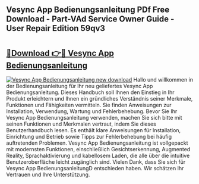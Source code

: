 ## Vesync App Bedienungsanleitung PDf Free Download - Part-VAd Service Owner Guide - User Repair Edition 59qv3

# <h2><a href="http://df2gng.blite.top/?on=Vesync+App+Bedienungsanleitung">🔗Download 👉🔴 Vesync App Bedienungsanleitung</a></h2>

[![Vesync App Bedienungsanleitung new download](https://i.imgur.com/lujVjoI.png)](http://df2gng.blite.top/?on=Vesync+App+Bedienungsanleitung)
Hallo und willkommen in der Bedienungsanleitung für Ihr neu geliefertes Vesync App Bedienungsanleitung. Dieses Handbuch soll Ihnen den Einstieg in Ihr Produkt erleichtern und Ihnen ein gründliches Verständnis seiner Merkmale, Funktionen und Fähigkeiten vermitteln. Sie finden Anweisungen zur Installation, Verwendung, Wartung und Fehlerbehebung. Bevor Sie Ihr Vesync App Bedienungsanleitung verwenden, machen Sie sich bitte mit seinen Funktionen und Merkmalen vertraut, indem Sie dieses Benutzerhandbuch lesen. Es enthält klare Anweisungen für Installation, Einrichtung und Betrieb sowie Tipps zur Fehlerbehebung bei häufig auftretenden Problemen. Vesync App Bedienungsanleitung ist vollgepackt mit modernsten Funktionen, einschließlich Gesichtserkennung, Augmented Reality, Sprachaktivierung und kabellosem Laden, die alle über die intuitive Benutzeroberfläche leicht zugänglich sind. Vielen Dank, dass Sie sich für Vesync App BedienungsanleitungD entschieden haben. Wir schätzen Ihr Vertrauen und Ihre Unterstützung.
